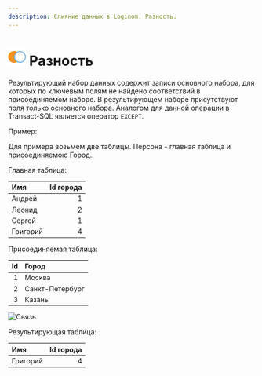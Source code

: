 ```yaml
---
description: Слияние данных в Loginom. Разность.
---
```

# ![Разность](./../../../images/icons/components/joindata/join-diff_default.svg) Разность

Результирующий набор данных содержит записи основного набора, для которых по ключевым полям не найдено соответствий в присоединяемом наборе. В результирующем наборе присутствуют поля только основного набора. Аналогом для данной операции в Transact-SQL является оператор `EXCEPT`.

Пример:

Для примера возьмем две таблицы. Персона - главная таблица и присоединяемою Город.

Главная таблица:

|Имя|Id города|
|:-|-:|
|Андрей|1|
|Леонид|2|
|Сергей|1|
|Григорий|4|

Присоединяемая таблица:

|Id|Город|
|-:|:-|
|1|Москва|
|2|Санкт-Петербург|
|3|Казань|

![Связь](./merge-fulljoin.png)

Результирующая таблица:

|Имя|Id города|
|:-|-:|
|Григорий|4|
